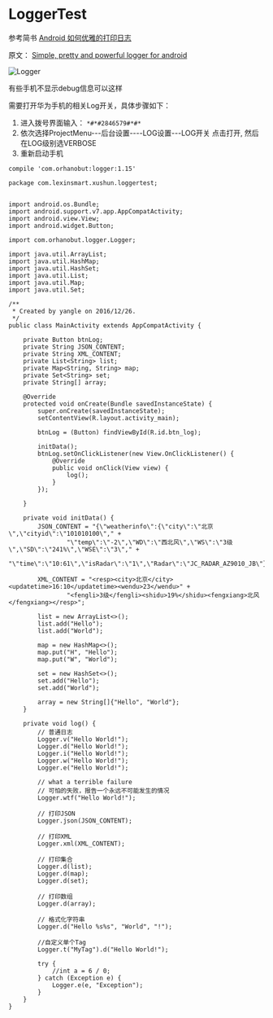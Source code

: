 # LoggerTest
参考简书 [Android 如何优雅的打印日志](http://www.jianshu.com/p/89b05c0ffd39)

原文： [Simple, pretty and powerful logger for android](https://github.com/orhanobut/logger)

![Logger](https://github.com/orhanobut/logger/raw/master/images/logger-logo.png)


有些手机不显示debug信息可以这样

需要打开华为手机的相关Log开关，具体步骤如下：

1. 进入拨号界面输入：
    ```*#*#2846579#*#*```
2. 依次选择ProjectMenu---后台设置----LOG设置---LOG开关 点击打开, 然后在LOG级别选VERBOSE
3. 重新启动手机


```
compile 'com.orhanobut:logger:1.15'

```

```
package com.lexinsmart.xushun.loggertest;


import android.os.Bundle;
import android.support.v7.app.AppCompatActivity;
import android.view.View;
import android.widget.Button;

import com.orhanobut.logger.Logger;

import java.util.ArrayList;
import java.util.HashMap;
import java.util.HashSet;
import java.util.List;
import java.util.Map;
import java.util.Set;

/**
 * Created by yangle on 2016/12/26.
 */
public class MainActivity extends AppCompatActivity {

    private Button btnLog;
    private String JSON_CONTENT;
    private String XML_CONTENT;
    private List<String> list;
    private Map<String, String> map;
    private Set<String> set;
    private String[] array;

    @Override
    protected void onCreate(Bundle savedInstanceState) {
        super.onCreate(savedInstanceState);
        setContentView(R.layout.activity_main);

        btnLog = (Button) findViewById(R.id.btn_log);

        initData();
        btnLog.setOnClickListener(new View.OnClickListener() {
            @Override
            public void onClick(View view) {
                log();
            }
        });

    }

    private void initData() {
        JSON_CONTENT = "{\"weatherinfo\":{\"city\":\"北京\",\"cityid\":\"101010100\"," +
                "\"temp\":\"-2\",\"WD\":\"西北风\",\"WS\":\"3级\",\"SD\":\"241%\",\"WSE\":\"3\"," +
                "\"time\":\"10:61\",\"isRadar\":\"1\",\"Radar\":\"JC_RADAR_AZ9010_JB\"}}";

        XML_CONTENT = "<resp><city>北京</city><updatetime>16:10</updatetime><wendu>23</wendu>" +
                "<fengli>3级</fengli><shidu>19%</shidu><fengxiang>北风</fengxiang></resp>";

        list = new ArrayList<>();
        list.add("Hello");
        list.add("World");

        map = new HashMap<>();
        map.put("H", "Hello");
        map.put("W", "World");

        set = new HashSet<>();
        set.add("Hello");
        set.add("World");

        array = new String[]{"Hello", "World"};
    }

    private void log() {
        // 普通日志
        Logger.v("Hello World!");
        Logger.d("Hello World!");
        Logger.i("Hello World!");
        Logger.w("Hello World!");
        Logger.e("Hello World!");

        // what a terrible failure
        // 可怕的失败，报告一个永远不可能发生的情况
        Logger.wtf("Hello World!");

        // 打印JSON
        Logger.json(JSON_CONTENT);

        // 打印XML
        Logger.xml(XML_CONTENT);

        // 打印集合
        Logger.d(list);
        Logger.d(map);
        Logger.d(set);

        // 打印数组
        Logger.d(array);

        // 格式化字符串
        Logger.d("Hello %s%s", "World", "!");

        //自定义单个Tag
        Logger.t("MyTag").d("Hello World!");

        try {
            //int a = 6 / 0;
        } catch (Exception e) {
            Logger.e(e, "Exception");
        }
    }
}


```





